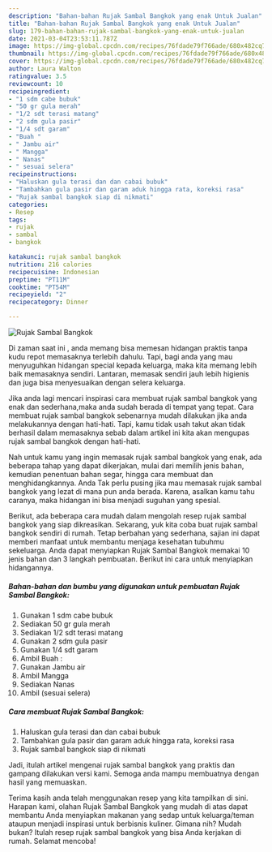 ```yaml
---
description: "Bahan-bahan Rujak Sambal Bangkok yang enak Untuk Jualan"
title: "Bahan-bahan Rujak Sambal Bangkok yang enak Untuk Jualan"
slug: 179-bahan-bahan-rujak-sambal-bangkok-yang-enak-untuk-jualan
date: 2021-03-04T23:53:11.787Z
image: https://img-global.cpcdn.com/recipes/76fdade79f766ade/680x482cq70/rujak-sambal-bangkok-foto-resep-utama.jpg
thumbnail: https://img-global.cpcdn.com/recipes/76fdade79f766ade/680x482cq70/rujak-sambal-bangkok-foto-resep-utama.jpg
cover: https://img-global.cpcdn.com/recipes/76fdade79f766ade/680x482cq70/rujak-sambal-bangkok-foto-resep-utama.jpg
author: Laura Walton
ratingvalue: 3.5
reviewcount: 10
recipeingredient:
- "1 sdm cabe bubuk"
- "50 gr gula merah"
- "1/2 sdt terasi matang"
- "2 sdm gula pasir"
- "1/4 sdt garam"
- "Buah "
- " Jambu air"
- " Mangga"
- " Nanas"
- " sesuai selera"
recipeinstructions:
- "Haluskan gula terasi dan dan cabai bubuk"
- "Tambahkan gula pasir dan garam aduk hingga rata, koreksi rasa"
- "Rujak sambal bangkok siap di nikmati"
categories:
- Resep
tags:
- rujak
- sambal
- bangkok

katakunci: rujak sambal bangkok 
nutrition: 216 calories
recipecuisine: Indonesian
preptime: "PT11M"
cooktime: "PT54M"
recipeyield: "2"
recipecategory: Dinner

---
```



![Rujak Sambal Bangkok](https://img-global.cpcdn.com/recipes/76fdade79f766ade/680x482cq70/rujak-sambal-bangkok-foto-resep-utama.jpg)

Di zaman  saat ini , anda memang bisa memesan hidangan praktis tanpa kudu repot memasaknya terlebih dahulu. Tapi, bagi anda yang mau menyuguhkan hidangan special kepada keluarga, maka kita memang lebih baik memasaknya sendiri. Lantaran, memasak sendiri jauh lebih higienis dan juga bisa menyesuaikan dengan selera keluarga.

Jika anda lagi mencari inspirasi cara membuat rujak sambal bangkok yang enak dan sederhana,maka anda sudah berada di tempat yang tepat. Cara membuat rujak sambal bangkok  sebenarnya mudah dilakukan jika anda melakukannya dengan hati-hati. Tapi, kamu tidak usah takut akan tidak berhasil dalam memasaknya 
sebab dalam artikel ini kita akan mengupas rujak sambal bangkok dengan hati-hati.  



Nah untuk kamu yang ingin memasak rujak sambal bangkok yang enak, ada beberapa tahap yang dapat dikerjakan, mulai dari memilih jenis bahan, kemudian penentuan bahan segar, hingga cara membuat dan menghidangkannya. Anda Tak perlu pusing jika mau memasak rujak sambal bangkok yang lezat di mana pun anda berada. Karena, asalkan kamu  tahu caranya, maka hidangan ini bisa menjadi suguhan yang spesial.

Berikut, ada beberapa cara mudah dalam mengolah resep rujak sambal bangkok yang siap dikreasikan. Sekarang, yuk kita coba buat rujak sambal bangkok sendiri di rumah. Tetap berbahan yang sederhana, sajian ini dapat memberi manfaat untuk membantu menjaga kesehatan tubuhmu sekeluarga. Anda dapat menyiapkan Rujak Sambal Bangkok memakai 10 jenis bahan dan 3 langkah pembuatan. Berikut ini cara untuk menyiapkan hidangannya.

<!--inarticleads1-->

##### Bahan-bahan dan bumbu yang digunakan untuk pembuatan Rujak Sambal Bangkok:

1. Gunakan 1 sdm cabe bubuk
1. Sediakan 50 gr gula merah
1. Sediakan 1/2 sdt terasi matang
1. Gunakan 2 sdm gula pasir
1. Gunakan 1/4 sdt garam
1. Ambil Buah :
1. Gunakan  Jambu air
1. Ambil  Mangga
1. Sediakan  Nanas
1. Ambil  (sesuai selera)




<!--inarticleads2-->

##### Cara membuat Rujak Sambal Bangkok:

1. Haluskan gula terasi dan dan cabai bubuk
1. Tambahkan gula pasir dan garam aduk hingga rata, koreksi rasa
1. Rujak sambal bangkok siap di nikmati




Jadi, itulah artikel mengenai  rujak sambal bangkok  yang praktis dan gampang dilakukan versi kami. Semoga anda mampu membuatnya dengan hasil yang memuaskan. 

Terima kasih anda telah menggunakan resep yang kita tampilkan di sini. Harapan kami, olahan  Rujak Sambal Bangkok yang mudah di atas dapat membantu Anda menyiapkan makanan yang sedap untuk keluarga/teman ataupun menjadi inspirasi untuk berbisnis kuliner. Gimana nih? Mudah bukan? Itulah resep rujak sambal bangkok yang bisa Anda kerjakan di rumah. Selamat mencoba!

